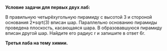 **Условие задачи для первых двух лаб:**
 
В правильную четырёхугольную пирамиду с высотой 3 и стороной основания 2*sqrt(3) вписан шар. Параллельно основанию пирамиды проведена плоскость, касающаяся шара. В образовавшуюся пирамиду вписан другой шар. Найдите его радиус r и запишите в ответ 6r.

**Третья лаба на тему химии.**
